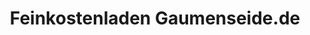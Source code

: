 ---
title: "Feinkostenladen Gaumenseide.de"
url: /moritzburg/feinkostenladen-gaumenseide-de/
shop: Spirituosen
---